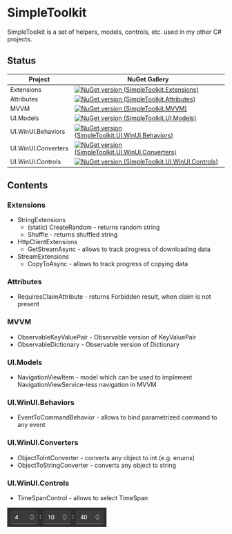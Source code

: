 # SimpleToolkit

SimpleToolkit is a set of helpers, models, controls, etc. used in my other C# projects.

## Status

| Project | NuGet Gallery |
| ------- | ------------- |
| Extensions | [![NuGet version (SimpleToolkit.Extensions)](https://img.shields.io/nuget/v/SimpleToolkit.Extensions.svg?style=flat-square)](https://www.nuget.org/packages/SimpleToolkit.Extensions/) |
| Attributes | [![NuGet version (SimpleToolkit.Attributes)](https://img.shields.io/nuget/v/SimpleToolkit.Attributes.svg?style=flat-square)](https://www.nuget.org/packages/SimpleToolkit.Attributes/) |
| MVVM | [![NuGet version (SimpleToolkit.MVVM)](https://img.shields.io/nuget/v/SimpleToolkit.MVVM.svg?style=flat-square)](https://www.nuget.org/packages/SimpleToolkit.MVVM/) |
| UI.Models | [![NuGet version (SimpleToolkit.UI.Models)](https://img.shields.io/nuget/v/SimpleToolkit.UI.Models.svg?style=flat-square)](https://www.nuget.org/packages/SimpleToolkit.UI.Models/) |
| UI.WinUI.Behaviors | [![NuGet version (SimpleToolkit.UI.WinUI.Behaviors)](https://img.shields.io/nuget/v/SimpleToolkit.UI.WinUI.Behaviors.svg?style=flat-square)](https://www.nuget.org/packages/SimpleToolkit.UI.WinUI.Behaviors/) |
| UI.WinUI.Converters | [![NuGet version (SimpleToolkit.UI.WinUI.Converters)](https://img.shields.io/nuget/v/SimpleToolkit.UI.WinUI.Converters.svg?style=flat-square)](https://www.nuget.org/packages/SimpleToolkit.UI.WinUI.Converters/) |
| UI.WinUI.Controls | [![NuGet version (SimpleToolkit.UI.WinUI.Controls)](https://img.shields.io/nuget/v/SimpleToolkit.UI.WinUI.Controls.svg?style=flat-square)](https://www.nuget.org/packages/SimpleToolkit.UI.WinUI.Controls/) |

## Contents

### Extensions

* StringExtensions
    - (static) CreateRandom - returns random string
    - Shuffle - returns shuffled string
* HttpClientExtensions
    - GetStreamAsync - allows to track progress of downloading data
* StreamExtensions
    - CopyToAsync - allows to track progress of copying data

### Attributes

* RequiresClaimAttribute - returns Forbidden result, when claim is not present

### MVVM

* ObservableKeyValuePair - Observable version of KeyValuePair
* ObservableDictionary - Observable version of Dictionary

### UI.Models

* NavigationViewItem - model which can be used to implement NavigationViewService-less navigation in MVVM

### UI.WinUI.Behaviors

* EventToCommandBehavior - allows to bind parametrized command to any event

### UI.WinUI.Converters

* ObjectToIntConverter - converts any object to int (e.g. enums)
* ObjectToStringConverter - converts any object to string

### UI.WinUI.Controls

* TimeSpanControl - allows to select TimeSpan

![alt text](https://raw.githubusercontent.com/mateuszskoczek/SimpleToolkit/master/.github/images/timespancontrol.png)
